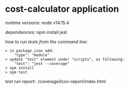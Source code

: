 # cost-calculator application

*runtime versions*: node v14.15.4

*dependencies*: npm install jest

*how to run tests from the command line*:
    
    > in package.json add: 
        "type": "module"
    > update "test" element under "scripts", as following:
        "test": "jest --coverage"
    > npm install
    > npm test
*test run report*: ./coverage/Icov-report/index.html